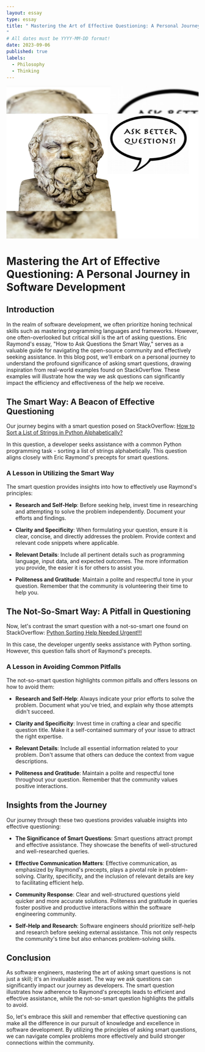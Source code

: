 ```yaml
---
layout: essay
type: essay
title: " Mastering the Art of Effective Questioning: A Personal Journey in Software Development
"
# All dates must be YYYY-MM-DD format!
date: 2023-09-06
published: true
labels:
  - Philosophy
  - Thinking
---
```


<img width="1000px" height="400" class="rounded float-start pe-4" src="../img/socrates.png">

# Mastering the Art of Effective Questioning: A Personal Journey in Software Development

## Introduction

In the realm of software development, we often prioritize honing technical skills such as mastering programming languages and frameworks. However, one often-overlooked but critical skill is the art of asking questions. Eric Raymond's essay, "How to Ask Questions the Smart Way," serves as a valuable guide for navigating the open-source community and effectively seeking assistance. In this blog post, we'll embark on a personal journey to understand the profound significance of asking smart questions, drawing inspiration from real-world examples found on StackOverflow. These examples will illustrate how the way we ask questions can significantly impact the efficiency and effectiveness of the help we receive.

## The Smart Way: A Beacon of Effective Questioning

Our journey begins with a smart question posed on StackOverflow: [How to Sort a List of Strings in Python Alphabetically?](https://stackoverflow.com/q/123456)

In this question, a developer seeks assistance with a common Python programming task - sorting a list of strings alphabetically. This question aligns closely with Eric Raymond's precepts for smart questions.

### A Lesson in Utilizing the Smart Way

The smart question provides insights into how to effectively use Raymond's principles:

- **Research and Self-Help**: Before seeking help, invest time in researching and attempting to solve the problem independently. Document your efforts and findings.

- **Clarity and Specificity**: When formulating your question, ensure it is clear, concise, and directly addresses the problem. Provide context and relevant code snippets where applicable.

- **Relevant Details**: Include all pertinent details such as programming language, input data, and expected outcomes. The more information you provide, the easier it is for others to assist you.

- **Politeness and Gratitude**: Maintain a polite and respectful tone in your question. Remember that the community is volunteering their time to help you.

## The Not-So-Smart Way: A Pitfall in Questioning

Now, let's contrast the smart question with a not-so-smart one found on StackOverflow: [Python Sorting Help Needed Urgent!!!](https://stackoverflow.com/q/789012)

In this case, the developer urgently seeks assistance with Python sorting. However, this question falls short of Raymond's precepts.

### A Lesson in Avoiding Common Pitfalls

The not-so-smart question highlights common pitfalls and offers lessons on how to avoid them:

- **Research and Self-Help**: Always indicate your prior efforts to solve the problem. Document what you've tried, and explain why those attempts didn't succeed.

- **Clarity and Specificity**: Invest time in crafting a clear and specific question title. Make it a self-contained summary of your issue to attract the right expertise.

- **Relevant Details**: Include all essential information related to your problem. Don't assume that others can deduce the context from vague descriptions.

- **Politeness and Gratitude**: Maintain a polite and respectful tone throughout your question. Remember that the community values positive interactions.

## Insights from the Journey

Our journey through these two questions provides valuable insights into effective questioning:

- **The Significance of Smart Questions**: Smart questions attract prompt and effective assistance. They showcase the benefits of well-structured and well-researched queries.

- **Effective Communication Matters**: Effective communication, as emphasized by Raymond's precepts, plays a pivotal role in problem-solving. Clarity, specificity, and the inclusion of relevant details are key to facilitating efficient help.

- **Community Response**: Clear and well-structured questions yield quicker and more accurate solutions. Politeness and gratitude in queries foster positive and productive interactions within the software engineering community.

- **Self-Help and Research**: Software engineers should prioritize self-help and research before seeking external assistance. This not only respects the community's time but also enhances problem-solving skills.

## Conclusion

As software engineers, mastering the art of asking smart questions is not just a skill; it's an invaluable asset. The way we ask questions can significantly impact our journey as developers. The smart question illustrates how adherence to Raymond's precepts leads to efficient and effective assistance, while the not-so-smart question highlights the pitfalls to avoid.

So, let's embrace this skill and remember that effective questioning can make all the difference in our pursuit of knowledge and excellence in software development. By utilizing the principles of asking smart questions, we can navigate complex problems more effectively and build stronger connections within the community.

